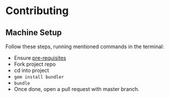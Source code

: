 # Contributing

## Machine Setup

Follow these steps, running mentioned commands in the terminal:
- Ensure [pre-requisites](README.md#pre-requisites)
- Fork project repo
- cd into project
- `gem install bundler`
- `bundle`
- Once done, open a pull request with master branch.
